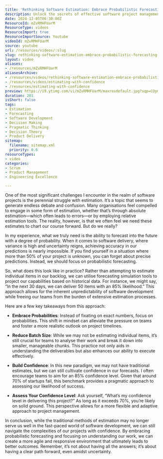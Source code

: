 ```yaml
---
title: 'Rethinking Software Estimation: Embrace Probabilistic Forecasting for Agile Success'
description: Unlock the secrets of effective software project management! Discover how probabilistic forecasting can replace traditional estimation for better outcomes.
date: 2024-12-05T06:30:00Z
ResourceId: mZvRMHFUarM
ResourceType: videos
ResourceImport: true
ResourceImportSource: Youtube
videoId: mZvRMHFUarM
source: youtube
url: /resources/videos/:slug
slug: rethinking-software-estimation-embrace-probabilistic-forecasting-for-agile-success
layout: video
aliases:
- /resources/mZvRMHFUarM
aliasesArchive:
- /resources/videos/rethinking-software-estimation-embrace-probabilistic-forecasting-for-agile-success
- /resources/videos/estimating-with-confidence
- /resources/estimating-with-confidence
preview: https://i9.ytimg.com/vi/mZvRMHFUarM/maxresdefault.jpg?sqp=COymp7oG&rs=AOn4CLDXszYYhCvp1Mjo0PCTnMDkMR9M5w
duration: 201
isShort: false
tags:
- Estimation
- Forecasting
- Software Development
- Decision Making
- Pragmatic Thinking
- Decision Theory
- Product Delivery
sitemap:
  filename: sitemap.xml
  priority: 0.6
resourceTypes:
- video
categories:
- Scrum
- Product Management
- Engineering Excellence

---
```

One of the most significant challenges I encounter in the realm of software projects is the perennial struggle with estimation. It’s a topic that seems to generate endless debate and confusion. Many organisations feel compelled to engage in some form of estimation, whether that’s through absolute estimation—which often leads to errors—or by employing relative estimation tools. The reality, however, is that we often feel we need these estimates to chart our course forward. But do we really?

In my experience, what we truly need is the ability to forecast into the future with a degree of probability. When it comes to software delivery, where variance is high and uncertainty reigns, achieving accuracy in our predictions is nearly impossible. If you find yourself in a situation where more than 50% of your project is unknown, you can forget about precise predictions. Instead, we should focus on probabilistic forecasting.

So, what does this look like in practice? Rather than attempting to estimate individual items in our backlog, we can utilise forecasting simulation tools to project our capabilities based on historical data. For instance, we might say, “In the next 30 days, we can deliver 50 items with an 85% likelihood.” This approach allows for the inherent unpredictability of software development while freeing our teams from the burden of extensive estimation processes.

Here are a few key takeaways from this approach:

- **Embrace Probabilities**: Instead of fixating on exact numbers, focus on probabilities. This shift in mindset can alleviate the pressure on teams and foster a more realistic outlook on project timelines.
  
- **Reduce Batch Size**: While we may not be estimating individual items, it’s still crucial for teams to analyse their work and break it down into smaller, manageable chunks. This practice not only aids in understanding the deliverables but also enhances our ability to execute effectively.

- **Build Confidence**: In this new paradigm, we may not have traditional estimates, but we can still cultivate confidence in our forecasts. I often encourage teams to aim for an 85% confidence level. Given that around 70% of startups fail, this benchmark provides a pragmatic approach to assessing our likelihood of success.

- **Assess Your Confidence Level**: Ask yourself, “What’s my confidence level in delivering this project?” As long as it exceeds 70%, you’re likely on solid ground. This perspective allows for a more flexible and adaptive approach to project management.

In conclusion, while the traditional methods of estimation may no longer serve us well in the fast-paced world of software development, we can still navigate the complexities of our projects with confidence. By embracing probabilistic forecasting and focusing on understanding our work, we can create a more agile and responsive environment that ultimately leads to better outcomes. Remember, it’s not about having all the answers; it’s about having a clear path forward, even amidst uncertainty.

